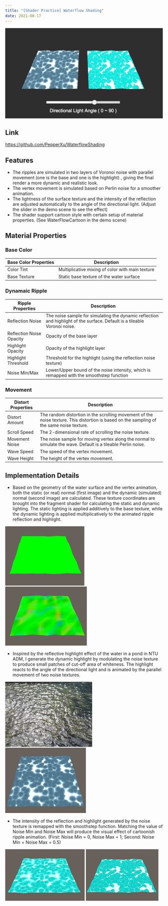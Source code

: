 ```yaml
---
title: "[Shader Practice] Waterflow Shading"
date: 2021-08-17
---
```



![Waterflow shading](/assets/imgs/waterflow-shading/waterflow.png "watershading")

## Link
<https://github.com/PepperXu/WaterflowShading>

## Features

- The ripples are simulated in two layers of Voronoi noise with parallel movement (one is the base and one is the highlight) , giving the final render a more dynamic and realistic look. 
- The vertex movement is simulated based on Perlin noise for a smoother animation. 
- The lightness of the surface texture and the intensity of the reflection are adjusted automatically to the angle of the directional light. (Adjust the slider in the demo scene to see the effect)
- The shader support cartoon style with certain setup of material properties. (See WaterFlowCartoon in the demo scene)

## Material Properties

### Base Color

| Base Color Properties | Description                                      |
|-----------------------|--------------------------------------------------|
| Color Tint            | Multiplicative mixing of color with main texture |
| Base Texture          | Static base texture of the water surface         |

### Dynamaic Ripple

| Ripple Properties               | Description                                                                                                                        |
|---------------------------------|------------------------------------------------------------------------------------------------------------------------------------|
| Reflection Noise            	  | The noise sample for simulating the dynamic reflection and highlight of the surface. Default is a tileable Voronoi noise.          |
| Reflection Noise Opacity    	  | Opacity of the base layer                                                                                                          |
| Highlight Opacity           	  | Opacity of the highlight layer                                                                                                     |
| Highlight Threshold         	  | Threshold for the highlight (using the reflection noise texture)                                                                   |
| Noise Min/Max               	  | Lower/Upper bound of the noise intensity, which is remapped with the smoothstep function                                           |

### Movement

| Distort Properties | Description    																      |
|--------------------|------------------------------------------------------------------------------------------------------------------------------------------------|
| Distort Amount     | The random distortion in the scrolling movement of the noise texture. This distortion is based on the sampling of the same noise texture.      |
| Scroll Speed       | The 2-dimensional rate of scrolling the noise texture.                                                                                         |
| Movement Noise     | The noise sample for moving vertex along the normal to simulate the wave. Default is a tileable Perlin noise.                                  |
| Wave Speed         | The speed of the vertex movement.                                                                                                              |
| Wave Height        | The height of the vertex movement.                                                                                                             |

## Implementation Details

- Based on the geometry of the water surface and the vertex animation, both the static (or real) normal (first image) and the dynamic (simulated) normal (second image) are calculated. These texture coordinates are brought into the fragment shader for calculating the static and dynamic lighting. The static lighting is applied additively to the base texture, while the dynamic lighting is applied multiplicatively to the animated ripple reflection and highlight.

![Static Normal](/assets/imgs/waterflow-shading/Geo01.png "static normal")
![Dynamic Normal](/assets/imgs/waterflow-shading/Geo02.png "dynamic normal")

- Inspired by the reflective highlight effect of the water in a pond in NTU ADM, I generate the dynamic highlight by modulating the noise texture to produce small patches of cut-off area of whiteness. The highlight reacts to the angle of the directional light and is animated by the parallel movement of two noise textures.

![Water Reflection Real-world](/assets/imgs/waterflow-shading/Water01.png "water reflection real")
![Water Reflection Simulated](/assets/imgs/waterflow-shading/Water02.png "water simulation")

- The intensity of the reflection and highlight generated by the noise texture is remapped with the smoothstep function. Matching the value of Noise Min and Noise Max will produce the visual effect of cartoonish ripple animation. 
(First: Noise Min = 0, Noise Max = 1; Second: Noise Min = Noise Max = 0.5)

![Normal Ripple](/assets/imgs/waterflow-shading/Step01.png "normal ripple")
![Cartoon Ripple](/assets/imgs/waterflow-shading/Step02.png "cartoon ripple")